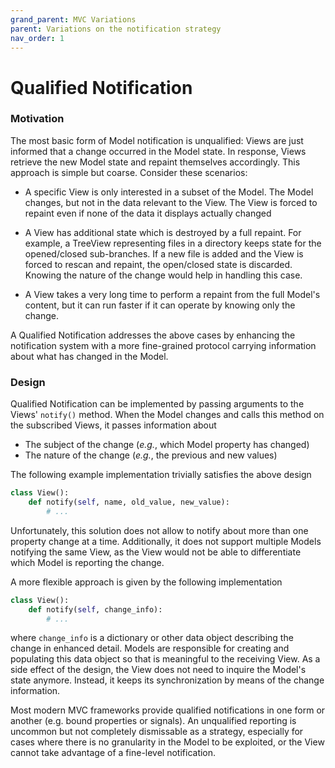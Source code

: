 ```yaml
---
grand_parent: MVC Variations
parent: Variations on the notification strategy
nav_order: 1
---
```

# Qualified Notification

### Motivation

The most basic form of Model notification is unqualified: Views are
just informed that a change occurred in the Model state. In response, 
Views retrieve the new Model state and repaint themselves accordingly. 
This approach is simple but coarse. Consider these scenarios:

- A specific View is only interested in a subset of the Model. 
  The Model changes, but not in the data relevant to the View.
  The View is forced to repaint even if none of the data
  it displays actually changed

- A View has additional state which is destroyed by a full repaint.
  For example, a TreeView representing files in a directory keeps state 
  for the opened/closed sub-branches. If a new file is added and the View
  is forced to rescan and repaint, the open/closed state is discarded.
  Knowing the nature of the change would help in handling this case.

- A View takes a very long time to perform a repaint from the full
  Model's content, but it can run faster if it can operate by knowing 
  only the change.

A Qualified Notification addresses the above cases by enhancing the 
notification system with a more fine-grained protocol carrying information
about what has changed in the Model. 

### Design

Qualified Notification can be implemented by passing arguments to the Views' 
``notify()`` method. When the Model changes and calls this method on the
subscribed Views, it passes information about

- The subject of the change (*e.g.*, which Model property has changed)
- The nature of the change (*e.g.*, the previous and new values)

The following example implementation trivially satisfies the above design

```python
class View():
    def notify(self, name, old_value, new_value):
        # ...
```

Unfortunately, this solution does not allow to notify about more than one
property change at a time. Additionally, it does not support multiple Models
notifying the same View, as the View would not be able to differentiate which
Model is reporting the change.

A more flexible approach is given by the following implementation

```python
class View():
    def notify(self, change_info):
        # ...
```

where ``change_info`` is a dictionary or other data object describing the
change in enhanced detail. Models are responsible for creating and populating 
this data object so that is meaningful to the receiving View. As a side effect
of the design, the View does not need to inquire the Model's state anymore.
Instead, it keeps its synchronization by means of the change information.

Most modern MVC frameworks provide qualified notifications in one form or another (e.g.
bound properties or signals). An unqualified reporting is uncommon but not completely 
dismissable as a strategy, especially for cases where there is no granularity in the 
Model to be exploited, or the View cannot take advantage of a fine-level notification.
